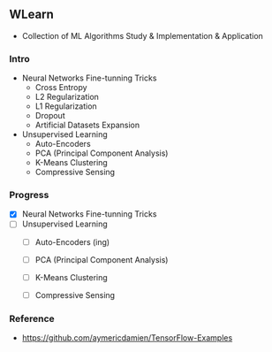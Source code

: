 ## WLearn

* Collection of ML Algorithms Study & Implementation & Application

### Intro

* Neural Networks Fine-tunning Tricks
    - Cross Entropy
    - L2 Regularization
    - L1 Regularization
    - Dropout
    - Artificial Datasets Expansion
* Unsupervised Learning
    - Auto-Encoders
    - PCA (Principal Component Analysis)
    - K-Means Clustering
    - Compressive Sensing

### Progress
* [x] Neural Networks Fine-tunning Tricks
* [ ] Unsupervised Learning
    - [ ] Auto-Encoders (ing)
    - [ ] PCA (Principal Component Analysis)
    - [ ] K-Means Clustering
    - [ ] Compressive Sensing


### Reference

* https://github.com/aymericdamien/TensorFlow-Examples

